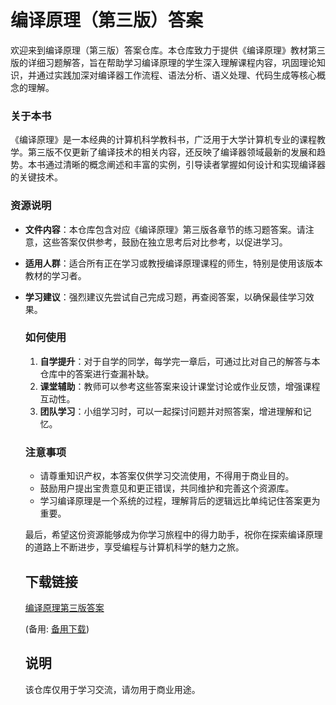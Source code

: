 # 编译原理（第三版）答案

欢迎来到编译原理（第三版）答案仓库。本仓库致力于提供《编译原理》教材第三版的详细习题解答，旨在帮助学习编译原理的学生深入理解课程内容，巩固理论知识，并通过实践加深对编译器工作流程、语法分析、语义处理、代码生成等核心概念的理解。

### 关于本书

《编译原理》是一本经典的计算机科学教科书，广泛用于大学计算机专业的课程教学。第三版不仅更新了编译技术的相关内容，还反映了编译器领域最新的发展和趋势。本书通过清晰的概念阐述和丰富的实例，引导读者掌握如何设计和实现编译器的关键技术。

### 资源说明

- **文件内容**：本仓库包含对应《编译原理》第三版各章节的练习题答案。请注意，这些答案仅供参考，鼓励在独立思考后对比参考，以促进学习。
- **适用人群**：适合所有正在学习或教授编译原理课程的师生，特别是使用该版本教材的学习者。
- **学习建议**：强烈建议先尝试自己完成习题，再查阅答案，以确保最佳学习效果。

  ### 如何使用

  1. **自学提升**：对于自学的同学，每学完一章后，可通过比对自己的解答与本仓库中的答案进行查漏补缺。
  2. **课堂辅助**：教师可以参考这些答案来设计课堂讨论或作业反馈，增强课程互动性。
  3. **团队学习**：小组学习时，可以一起探讨问题并对照答案，增进理解和记忆。

  ### 注意事项

  - 请尊重知识产权，本答案仅供学习交流使用，不得用于商业目的。
  - 鼓励用户提出宝贵意见和更正错误，共同维护和完善这个资源库。
  - 学习编译原理是一个系统的过程，理解背后的逻辑远比单纯记住答案更为重要。

  最后，希望这份资源能够成为你学习旅程中的得力助手，祝你在探索编译原理的道路上不断进步，享受编程与计算机科学的魅力之旅。

  ## 下载链接
  [编译原理第三版答案](https://pan.quark.cn/s/a3082e0a39d4) 

  (备用: [备用下载](https://pan.baidu.com/s/1ZAH2TOIOIR5PJsmqGvrl_Q?pwd=1234))

  ## 说明

  该仓库仅用于学习交流，请勿用于商业用途。
